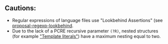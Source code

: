 ## Cautions:

 - Regular expressions of language files use "Lookbehind Assertions" (see [proposal-regexp-lookbehind](https://github.com/tc39/proposal-regexp-lookbehind).
 - Due to the lack of a PCRE recursive parameter <code>(?R)</code>, nested structures (for example ["Template literals"](https://developer.mozilla.org/en-US/docs/Web/JavaScript/Reference/Template_literals)) have a maximum nesting equal to two.
